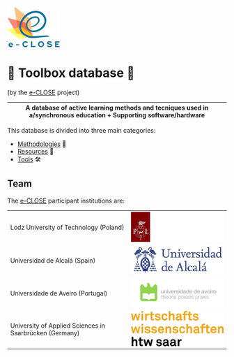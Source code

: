![](Logos/e-close-color.png)

# :open_file_folder: Toolbox database :file_folder:
(by the [e-CLOSE](eclose.eu) project) 

| A database of active learning methods and tecniques used in a/synchronous education + Supporting software/hardware |
| ------ |

This database is divided into three main categories:
- [Methodologies](https://github.com/e-CLOSE/Toolbox/tree/main/Methodologies) :book: 
- [Resources](https://github.com/e-CLOSE/Toolbox/blob/main/Resources) :paperclip:
- [Tools](https://github.com/e-CLOSE/Toolbox/tree/main/Tools) :hammer_and_wrench:

## Team

The [e-CLOSE](eclose.eu) participant institutions are:

| | |
| --------------------------------------------------------|---------------------------------------------------------------------------|
| Lodz University of Technology (Poland)                  | ![](Logos/tul.png)                  |
| Universidad de Alcalá (Spain)                           | ![](Logos/uah.png)                           |
| Universidade de Aveiro (Portugal)                       | ![](Logos/ua.png)                        |
| University of Applied Sciences in Saarbrücken (Germany) | ![](Logos/htw.png) |
